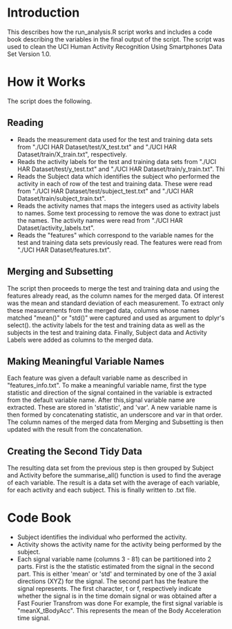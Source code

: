 # Introduction 
This describes how the run_analysis.R script works and includes a code book describing the variables in the final output of the script. The script was used to clean the UCI Human Activity Recognition Using Smartphones Data Set Version 1.0. 

# How it Works
The script does the following.
## Reading
* Reads the measurement data used for the test and training data sets from "./UCI HAR Dataset/test/X_test.txt" and "./UCI HAR Dataset/train/X_train.txt", respectively.
* Reads the activity labels for the test and training data sets from "./UCI HAR Dataset/test/y_test.txt" and "./UCI HAR Dataset/train/y_train.txt". Thi
* Reads the Subject data which identifies the subject who performed the activity in each of row of the test and training data. These were read from "./UCI HAR Dataset/test/subject_test.txt" and  "./UCI HAR Dataset/train/subject_train.txt".
* Reads the activity names that maps the integers used as activity labels to names. Some text processing to remove the was done to extract just the names. The activity names were read from "./UCI HAR Dataset/activity_labels.txt".
* Reads the "features" which correspond to the variable names for the test and training data sets previously read. The features were read from  "./UCI HAR Dataset/features.txt".

## Merging and Subsetting
The script then proceeds to merge the test and training data and using the features already read,  as the column names for the merged data. Of interest was the mean and standard deviation of each measurement. To extract only these measurements from the merged data, columns whose names matched "mean()" or "std()" were captured and used as argument to dplyr's select(). 
the activity labels for the test and training data as well as the subjects in the test and training data. Finally, Subject data and Activity Labels were added as columns to the merged data. 

## Making Meaningful Variable Names
Each feature was given a default variable name as described in "features_info.txt". To make a meaningful variable name, first the type statistic and direction of the signal contained in the variable is extracted from the default variable name. After this,signal variable name are extracted. These are stored in 'statistic', and 'var'. A new variable name is then formed by concatenating statistic, an underscore and var in that order. The column names of the merged data from Merging and Subsetting is then updated with the result from the concatenation. 

## Creating the Second Tidy Data
The resulting data set from the previous step is then grouped by Subject and Activity before the summarise_all() function is used to find the average of each variable. The result is a data set with the average of each variable, for each activity and each subject. This is finally written to .txt file.

# Code Book
* Subject identifies the individual who performed the activity.
* Activity shows the activity name for the activity being performed by the subject.
* Each signal variable name (columns 3 - 81) can be partitioned into 2 parts. First is the the statistic estimated from the signal in the second part. This is either 'mean' or 'std' and terminated by one of the 3 axial directions (XYZ) for the signal. The second part has the feature the signal represents. The first character, t or f, respectively indicate whether the signal is in the time domain signal or was obtained after a Fast Fourier Transfrom was done For example, the first signal variable is "meanX_tBodyAcc". This represents the mean of the Body Acceleration time signal. 